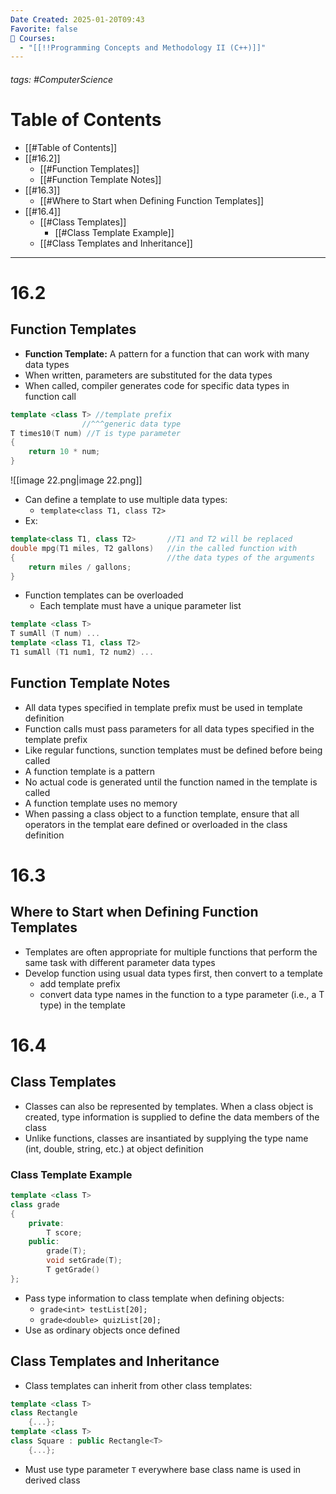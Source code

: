 ```yaml
---
Date Created: 2025-01-20T09:43
Favorite: false
📕 Courses:
  - "[[!!Programming Concepts and Methodology II (C++)]]"
---
```

###### tags: #ComputerScience 
# Table of Contents
- [[#Table of Contents]]
- [[#16.2]]
    - [[#Function Templates]]
    - [[#Function Template Notes]]
- [[#16.3]]
    - [[#Where to Start when Defining Function Templates]]
- [[#16.4]]
    - [[#Class Templates]]
        - [[#Class Template Example]]
    - [[#Class Templates and Inheritance]]
---
# 16.2
## Function Templates
- **Function Template:** A pattern for a function that can work with many data types
- When written, parameters are substituted for the data types
- When called, compiler generates code for specific data types in function call
```C++
template <class T> //template prefix
			    //^^^generic data type
T times10(T num) //T is type parameter
{
	return 10 * num;
}
```
![[image 22.png|image 22.png]]
- Can define a template to use multiple data types:
    - `template<class T1, class T2>`
- Ex:
```C++
template<class T1, class T2>       //T1 and T2 will be replaced
double mpg(T1 miles, T2 gallons)   //in the called function with
{                                  //the data types of the arguments
	return miles / gallons;
}
```
- Function templates can be overloaded
    - Each template must have a unique parameter list
```C++
template <class T>
T sumAll (T num) ...
template <class T1, class T2>
T1 sumAll (T1 num1, T2 num2) ...
```
## Function Template Notes
- All data types specified in template prefix must be used in template definition
- Function calls must pass parameters for all data types specified in the template prefix
- Like regular functions, sunction templates must be defined before being called
- A function template is a pattern
- No actual code is generated until the function named in the template is called
- A function template uses no memory
- When passing a class object to a function template, ensure that all operators in the templat eare defined or overloaded in the class definition
# 16.3
## Where to Start when Defining Function Templates
- Templates are often appropriate for multiple functions that perform the same task with different parameter data types
- Develop function using usual data types first, then convert to a template
    - add template prefix
    - convert data type names in the function to a type parameter (i.e., a T type) in the template
  
# 16.4
## Class Templates
- Classes can also be represented by templates. When a class object is created, type information is supplied to define the data members of the class
- Unlike functions, classes are insantiated by supplying the type name (int, double, string, etc.) at object definition
### Class Template Example
```C++
template <class T>
class grade
{
	private:
		T score;
	public:
		grade(T);
		void setGrade(T);
		T getGrade()
};
```
- Pass type information to class template when defining objects:
    - `grade<int> testList[20];`
    - `grade<double> quizList[20];`
- Use as ordinary objects once defined
## Class Templates and Inheritance
- Class templates can inherit from other class templates:
```C++
template <class T>
class Rectangle
	{...};
template <class T>
class Square : public Rectangle<T>
	{...};
```
- Must use type parameter `T` everywhere base class name is used in derived class